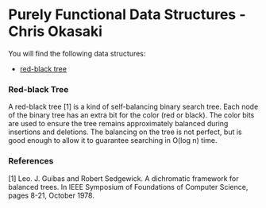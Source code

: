 # Purely Functional Data Structures - Chris Okasaki

You will find the following data structures:

- [red-black tree](#red-black-tree)

### Red-black Tree

A red-black tree [1] is a kind of self-balancing binary search tree. Each node of the binary tree has an extra bit for the color (red or black). The color bits are used to ensure the tree remains approximately balanced during insertions and deletions. The balancing on the tree is not perfect, but is good enough to allow it to guarantee searching in O(log n) time.

### References

[1] Leo. J. Guibas and Robert Sedgewick. A dichromatic framework for balanced trees. In IEEE Symposium of Foundations of Computer Science, pages 8-21, October 1978.
